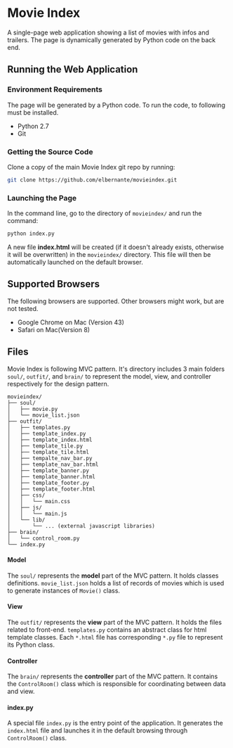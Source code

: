 Movie Index
===========

A single-page web application showing a list of movies with infos and trailers. The page is dynamically generated by Python code on the back end.


Running the Web Application
--------------------------------------

### Environment Requirements

The page will be generated by a Python code. To run the code, to following must be installed.

- Python 2.7
- Git

### Getting the Source Code

Clone a copy of the main Movie Index git repo by running:

```bash
git clone https://github.com/elbernante/movieindex.git
```

### Launching the Page

In the command line, go to the directory of ```movieindex/``` and run the command:

```bash
python index.py
```

A new file **index.html** will be created (if it doesn't already exists, otherwise it will be overwritten) in the ```movieindex/``` directory. This file will then be automatically launched on the default browser.


Supported Browsers
--------------------------------------

The following browsers are supported. Other browsers might work, but are not tested.
- Google Chrome on Mac (Version 43)
- Safari on Mac(Version 8)


Files
--------------------------------------

Movie Index is following MVC pattern. It's directory includes 3 main folders ```soul/```, ```outfit/```, and ```brain/``` to represent the model, view, and controller respectively for the design pattern.

```
movieindex/
├── soul/
│   ├── movie.py
│   └── movie_list.json
├── outfit/
│   ├── templates.py
│   ├── template_index.py
│   ├── template_index.html
│   ├── template_tile.py
│   ├── template_tile.html
│   ├── tempalte_nav_bar.py
│   ├── template_nav_bar.html
│   ├── template_banner.py
│   ├── template_banner.html
│   ├── template_footer.py
│   ├── template_footer.html
│   ├── css/
│   │   └── main.css
│   ├── js/
│   │   └── main.js
│   └── lib/
│       └── ... (external javascript libraries)
├── brain/
│   └── control_room.py 
└── index.py
```

#### Model

The ```soul/``` represents the **model** part of the MVC pattern. It holds classes definitions. ```movie_list.json``` holds a list of records of movies which is used to generate instances of ```Movie()``` class. 

#### View

The ```outfit/``` represents the **view** part of the MVC pattern. It holds the files related to front-end. ```templates.py``` contains an abstract class for html template classes. Each ```*.html``` file has corresponding ```*.py``` file to represent its Python class.

#### Controller
The ```brain/``` represents the **controller** part of the MVC pattern. It contains the ```ControlRoom()``` class which is responsible for coordinating between data and view.

#### index.py
A special file ```index.py``` is the entry point of the application. It generates the ```index.html``` file and launches it in the default browsing through ```ControlRoom()``` class.
